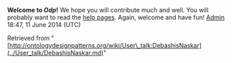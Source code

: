__Welcome to _Odp_!__ We hope you will contribute much and well. 
You will probably want to read the [help pages](http://ontologydesignpatterns.org/wiki/Help:Contents "Help:Contents"). Again, welcome and have fun! [Admin](../User/ValentinaPresutti.md "User:ValentinaPresutti") 18:47, 11 June 2014 (UTC)





Retrieved from "[http://ontologydesignpatterns.org/wiki/User\_talk:DebashisNaskar](../User_talk/DebashisNaskar.md)"